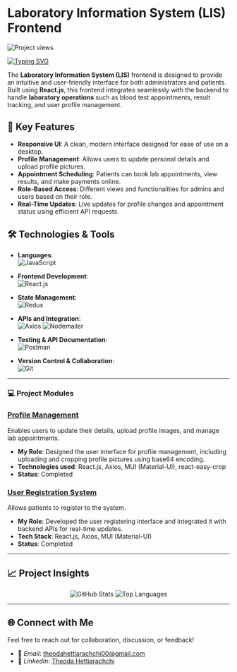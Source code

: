 
# Laboratory Information System (LIS) Frontend

<!-- Dynamic Project Views Counter -->
<p align="left"> <img src="https://komarev.com/ghpvc/?username=YourUsername&label=Project%20views&color=0e75b6&style=flat" alt="Project views" /> </p>

<!-- Typing Animation -->
[![Typing SVG](https://readme-typing-svg.herokuapp.com?color=%2336BCF7&lines=Welcome+to+the+LIS+Frontend!;Streamlining+Laboratory+Operations;Modern+UI+for+Efficient+User+Experience)](https://git.io/typing-svg)

<!-- Intro -->
The **Laboratory Information System (LIS)** frontend is designed to provide an intuitive and user-friendly interface for both administrators and patients. Built using **React.js**, this frontend integrates seamlessly with the backend to handle **laboratory operations** such as blood test appointments, result tracking, and user profile management.

## 🚀 Key Features

- **Responsive UI**: A clean, modern interface designed for ease of use on a desktop.
- **Profile Management**: Allows users to update personal details and upload profile pictures.
- **Appointment Scheduling**: Patients can book lab appointments, view results, and make payments online.
- **Role-Based Access**: Different views and functionalities for admins and users based on their role.
- **Real-Time Updates**: Live updates for profile changes and appointment status using efficient API requests.

## 🛠️ Technologies & Tools

- **Languages**:  
  ![JavaScript](https://img.shields.io/badge/JavaScript-%23F7DF1E.svg?style=for-the-badge&logo=javascript&logoColor=black)
  
- **Frontend Development**:  
  ![React.js](https://img.shields.io/badge/React-%2320232a.svg?style=for-the-badge&logo=react&logoColor=%2361DAFB)

- **State Management**:  
  ![Redux](https://img.shields.io/badge/Redux-%23764ABC.svg?style=for-the-badge&logo=redux&logoColor=white)

- **APIs and Integration**:  
  ![Axios](https://img.shields.io/badge/Axios-%235A29E4.svg?style=for-the-badge&logo=axios&logoColor=white)
  ![Nodemailer](https://img.shields.io/badge/Nodemailer-%2367C8FF.svg?style=for-the-badge&logo=nodemailer&logoColor=white)

- **Testing & API Documentation**:  
  ![Postman](https://img.shields.io/badge/Postman-FF6C37?style=for-the-badge&logo=postman&logoColor=white)
  
- **Version Control & Collaboration**:  
  ![Git](https://img.shields.io/badge/Git-%23F05033.svg?style=for-the-badge&logo=git&logoColor=white)

---

### 💻 Project Modules

### [Profile Management](#)
Enables users to update their details, upload profile images, and manage lab appointments.

- **My Role**: Designed the user interface for profile management, including uploading and cropping profile pictures using base64 encoding.
- **Technologies used**: React.js, Axios, MUI (Material-UI), react-easy-crop
- **Status**: Completed

### [User Registration System](#)
Allows patients to register to the system.

- **My Role**: Developed the user registering interface and integrated it with backend APIs for real-time updates.
- **Tech Stack**: React.js, Axios, MUI (Material-UI)
- **Status**: Completed

---

## 📈 Project Insights

<p align="center">
  <img src="https://github-readme-stats.vercel.app/api?username=YourUsername&show_icons=true&theme=radical" alt="GitHub Stats" />
  <img src="https://github-readme-stats.vercel.app/api/top-langs/?username=YourUsername&layout=compact&theme=radical" alt="Top Languages" />
</p>

---

## 🌐 Connect with Me

Feel free to reach out for collaboration, discussion, or feedback!

- 📧 *Email*: [theodahettiarachchi00@gmail.com](mailto:theodahettiarachchi00@gmail.com)
- 💼 *LinkedIn*: [Theoda Hettiarachchi](https://www.linkedin.com/in/theoda-hettiarachchi-8536b2266/)

